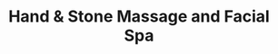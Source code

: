 ---
title: "Hand & Stone Massage and Facial Spa"
url: /falls-church/hand-and-stone-massage-and-facial-spa/
shop: massage
---